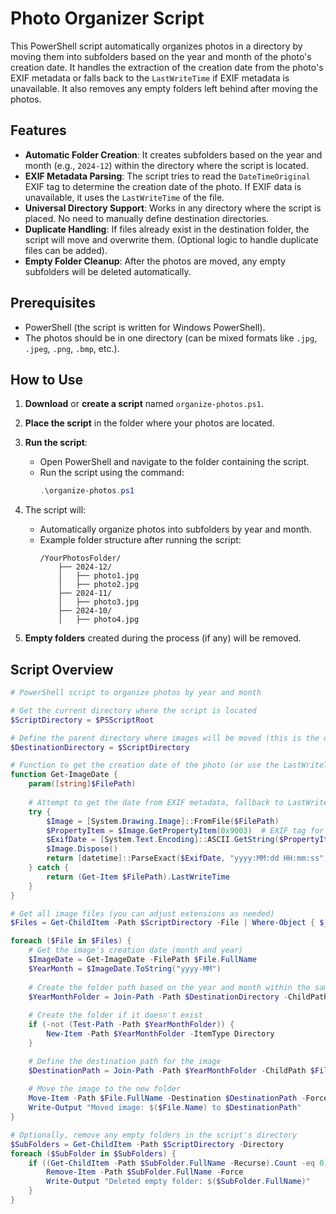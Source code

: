 # Photo Organizer Script

This PowerShell script automatically organizes photos in a directory by moving them into subfolders based on the year and month of the photo's creation date. It handles the extraction of the creation date from the photo's EXIF metadata or falls back to the `LastWriteTime` if EXIF metadata is unavailable. It also removes any empty folders left behind after moving the photos.

## Features

- **Automatic Folder Creation**: It creates subfolders based on the year and month (e.g., `2024-12`) within the directory where the script is located.
- **EXIF Metadata Parsing**: The script tries to read the `DateTimeOriginal` EXIF tag to determine the creation date of the photo. If EXIF data is unavailable, it uses the `LastWriteTime` of the file.
- **Universal Directory Support**: Works in any directory where the script is placed. No need to manually define destination directories.
- **Duplicate Handling**: If files already exist in the destination folder, the script will move and overwrite them. (Optional logic to handle duplicate files can be added).
- **Empty Folder Cleanup**: After the photos are moved, any empty subfolders will be deleted automatically.

## Prerequisites

- PowerShell (the script is written for Windows PowerShell).
- The photos should be in one directory (can be mixed formats like `.jpg`, `.jpeg`, `.png`, `.bmp`, etc.).

## How to Use

1. **Download** or **create a script** named `organize-photos.ps1`.
2. **Place the script** in the folder where your photos are located.
3. **Run the script**:
   - Open PowerShell and navigate to the folder containing the script.
   - Run the script using the command:
     ```powershell
     .\organize-photos.ps1
     ```

4. The script will:
   - Automatically organize photos into subfolders by year and month.
   - Example folder structure after running the script:
     ```
     /YourPhotosFolder/
         ├── 2024-12/
         │   ├── photo1.jpg
         │   ├── photo2.jpg
         ├── 2024-11/
         │   ├── photo3.jpg
         ├── 2024-10/
         │   ├── photo4.jpg
     ```

5. **Empty folders** created during the process (if any) will be removed.

## Script Overview

```powershell
# PowerShell script to organize photos by year and month

# Get the current directory where the script is located
$ScriptDirectory = $PSScriptRoot

# Define the parent directory where images will be moved (this is the directory the script is in)
$DestinationDirectory = $ScriptDirectory

# Function to get the creation date of the photo (or use the LastWriteTime if needed)
function Get-ImageDate {
    param([string]$FilePath)
    
    # Attempt to get the date from EXIF metadata, fallback to LastWriteTime if unavailable
    try {
        $Image = [System.Drawing.Image]::FromFile($FilePath)
        $PropertyItem = $Image.GetPropertyItem(0x9003)  # EXIF tag for DateTimeOriginal
        $ExifDate = [System.Text.Encoding]::ASCII.GetString($PropertyItem.Value).Trim()
        $Image.Dispose()
        return [datetime]::ParseExact($ExifDate, "yyyy:MM:dd HH:mm:ss", $null)
    } catch {
        return (Get-Item $FilePath).LastWriteTime
    }
}

# Get all image files (you can adjust extensions as needed)
$Files = Get-ChildItem -Path $ScriptDirectory -File | Where-Object { $_.Extension -match "jpg|jpeg|png|gif|bmp|tiff|heic|webp" }

foreach ($File in $Files) {
    # Get the image's creation date (month and year)
    $ImageDate = Get-ImageDate -FilePath $File.FullName
    $YearMonth = $ImageDate.ToString("yyyy-MM")
    
    # Create the folder path based on the year and month within the same directory as the script
    $YearMonthFolder = Join-Path -Path $DestinationDirectory -ChildPath $YearMonth
    
    # Create the folder if it doesn't exist
    if (-not (Test-Path -Path $YearMonthFolder)) {
        New-Item -Path $YearMonthFolder -ItemType Directory
    }

    # Define the destination path for the image
    $DestinationPath = Join-Path -Path $YearMonthFolder -ChildPath $File.Name
    
    # Move the image to the new folder
    Move-Item -Path $File.FullName -Destination $DestinationPath -Force
    Write-Output "Moved image: $($File.Name) to $DestinationPath"
}

# Optionally, remove any empty folders in the script's directory
$SubFolders = Get-ChildItem -Path $ScriptDirectory -Directory
foreach ($SubFolder in $SubFolders) {
    if ((Get-ChildItem -Path $SubFolder.FullName -Recurse).Count -eq 0) {
        Remove-Item -Path $SubFolder.FullName -Force
        Write-Output "Deleted empty folder: $($SubFolder.FullName)"
    }
}
